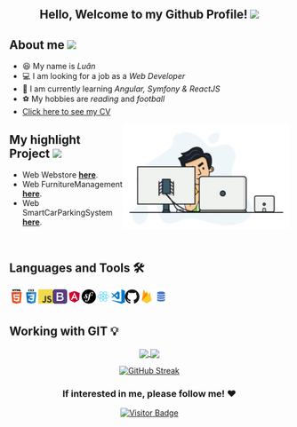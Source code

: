 <h2 align=center>  Hello, Welcome to my Github Profile! <img src="https://media.giphy.com/media/bcKmIWkUMCjVm/giphy.gif" width="100" /></h2>

## About me <img src="https://emojis.slackmojis.com/emojis/images/1593555389/9579/blob_excited.gif?1593555389" width="32px"/>
- 😆 My name is *Luân*<br/>
- 💻 I am looking for a job as a *Web Developer*<br/>
- 📌 I am currently learning *Angular, Symfony & ReactJS*<br/> 
- ⚽ My hobbies are *reading* and *football*<br/>
- [Click here to see my CV](https://ngtheluan.github.io/CurriculumVitae/)
<p>
 <img align="right" src="https://raw.githubusercontent.com/NgTheLuan/NgTheLuan/main/Assets/code.gif" width="300px alt="programmergif">
</p>

## My highlight Project <img src="https://emojis.slackmojis.com/emojis/images/1540491167/4864/github-check-mark.png?1540491167" width="28px"/>
- Web Webstore **[here](http://webstoreproject.gear.host/)**.
- Web FurnitureManagement **[here](https://furniture-management-63800.web.app/)**.
- Web SmartCarParkingSystem **[here](https://test-bdf44.web.app/)**.
<br/>


<!-- ## Contact with me <img src="https://raw.githubusercontent.com/nguyenthanhlong11/nguyenthanhlong11/master/Assets/handshake.gif" height="32px">
<a href="https://www.facebook.com/ngtheluan.99">
  <img align="left" alt="Facebook" width="22px" src="https://cdn.jsdelivr.net/npm/simple-icons@v3/icons/facebook.svg" />
</a>
<a href="https://www.instagram.com/ng.thluan/">
  <img align="left" alt="Facebook" width="22px" src="https://cdn.jsdelivr.net/npm/simple-icons@v3/icons/instagram.svg" />
</a><br/> -->

## Languages and Tools 🛠
<a href="#HTML">
  <img align="left" alt="HTML5" width="26px"
   src="https://raw.githubusercontent.com/github/explore/80688e429a7d4ef2fca1e82350fe8e3517d3494d/topics/html/html.png" />
</a>
 
<a href="#CSS">
<img align="left" alt="CSS3" width="26px"
 src="https://raw.githubusercontent.com/github/explore/80688e429a7d4ef2fca1e82350fe8e3517d3494d/topics/css/css.png" />
</a>
 
<a href="#JS">
  <img align="left" alt="JavaScript" width="26px"
   src="https://raw.githubusercontent.com/github/explore/80688e429a7d4ef2fca1e82350fe8e3517d3494d/topics/javascript/javascript.png" />
</a>

<a href="#Bootstrap">
  <img align="left" alt="GitHub" width="26px"
   src="https://raw.githubusercontent.com/github/explore/78df643247d429f6cc873026c0622819ad797942/topics/bootstrap/bootstrap.png" />
</a>
 
<a href="#Angular">
  <img align="left" alt="React.js" width="26px"
   src="https://raw.githubusercontent.com/github/explore/80688e429a7d4ef2fca1e82350fe8e3517d3494d/topics/angular/angular.png" />
</a>

<a href="#Symfony">
 <img align="left" alt="MySQL" width="26px"
 src="https://raw.githubusercontent.com/github/explore/80688e429a7d4ef2fca1e82350fe8e3517d3494d/topics/symfony/symfony.png" />
</a>


<a href="#ReactJS">
  <img align="left" alt="PHP" width="26px"
   src="https://raw.githubusercontent.com/github/explore/ccc16358ac4530c6a69b1b80c7223cd2744dea83/topics/react/react.png" />
 </a>

<a href="#VSC">
  <img align="left" alt="Visual Studio Code" width="26px"
  src="https://raw.githubusercontent.com/github/explore/80688e429a7d4ef2fca1e82350fe8e3517d3494d/topics/visual-studio-code/visual-studio-code.png" />
</a>

<a href="#GitHub">
  <img align="left" alt="GitHub" width="26px"
   src="https://raw.githubusercontent.com/github/explore/78df643247d429f6cc873026c0622819ad797942/topics/github/github.png" />
</a>

<a href="#FireBase">
  <img align="left" alt="GitHub" width="26px"
   src="https://raw.githubusercontent.com/github/explore/78df643247d429f6cc873026c0622819ad797942/topics/firebase/firebase.png" />
</a>

<a href="#SqlServer">
  <img align="left" alt="GitHub" width="26px"
   src="https://raw.githubusercontent.com/github/explore/78df643247d429f6cc873026c0622819ad797942/topics/sql/sql.png" />
</a>

<br/><br/>

## Working with GIT 💡
   <div align=center>
    <a href="https://github.com/NgTheLuan/NgTheLuan">
     <img height=175 align="center" src="https://github-readme-stats.vercel.app/api?username=NgTheLuan&show_icons=true&theme=gotham">
    </a>
    <a href="https://github.com/NgTheLuan/NgTheLuan">
     <img height=175 align="center" src="https://github-readme-stats.vercel.app/api/top-langs/?username=NgTheLuan&layout=compact&theme=gotham" />
    </a>
   </div>
  <div align=center>
   <a href="https://github.com/NgTheLuan/NgTheLuan">
 
 [![GitHub Streak](https://github-readme-streak-stats.herokuapp.com/?user=NgTheLuan&theme=gotham)](https://github.com/NgTheLuan/NgTheLuan)
  </a>
</div>
<div align="center">
</details>

### If interested in me, please follow me! ❤️

</div>
 
 <div align="center">

<a href="hhttps://github.com/NgTheLuan">
  
  ![Visitor Badge](https://visitor-badge.laobi.icu/badge?page_id=NgTheLuan.NgTheLuan)
  </a>
  <!-- <a href="hhttps://github.com/NgTheLuan">
    <img href="hhttps://github.com/NgTheLuan" src="https://img.shields.io/github/forks/NgTheLuan/NgTheLuan"/>
  </a> -->
 </div>
